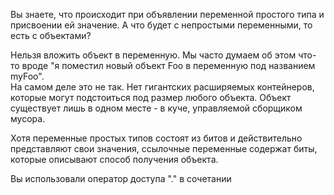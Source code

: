 Вы знаете, что происходит при объявлении переменной простого типа и присвоении ей значение. А что будет с непростыми переменными, то есть с объектами?

Нельзя вложить объект в переменную. Мы часто думаем об этом что-то вроде "я поместил новый объект Foo в переменную под названием myFoo".  
На самом деле это не так. Нет гигантских расширяемых контейнеров, которые могут подстоиться под размер любого объекта. Объект существует лишь в одном месте - в куче, управляемой сборщиком мусора.

Хотя переменные простых типов состоят из битов и действительно представляют свои значения, ссылочные переменные содержат биты, которые описывают способ получения объекта.

Вы использовали оператор доступа "." в сочетании 
